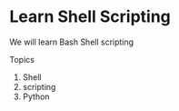 # Learn Shell Scripting

We will learn Bash Shell scripting

Topics
1. Shell
2. scripting
3. Python




